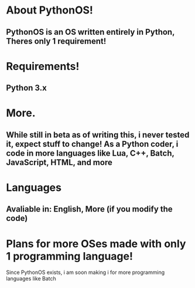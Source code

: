 # About PythonOS!
PythonOS is an OS written entirely in Python, Theres only 1 requirement!
------------------------------------------------------------------------
# Requirements!
Python 3.x
-----------------------------------------------------------------------
# More.
While still in beta as of writing this, i never tested it, expect stuff to change!
As a Python coder, i code in more languages like Lua, C++, Batch, JavaScript, HTML, and more
---------------------------------------------------------------------
# Languages
Avaliable in:
English,
More (if you modify the code)
-------------------------------------------------------------------
# Plans for more OSes made with only 1 programming language!
Since PythonOS exists, i am soon making i for more programming languages like Batch
